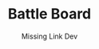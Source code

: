 ---
title: Battle Board
description: A simple and clean initiative tracker with auto movement and range rings for quick distance references
author: Missing Link Dev
image: <put an image link here>
icon: https://battle-board.onrender.com/icon.svg
tags:
  - tool
  - combat
  - automation
manifest: https://battle-board.onrender.com/manifest.json
learn-more: <link to patreon post with instructions>
---